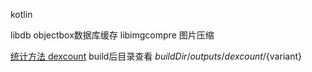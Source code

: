 kotlin

libdb           objectbox数据库缓存
libimgcompre    图片压缩


[统计方法 dexcount](https://github.com/KeepSafe/dexcount-gradle-plugin)
build后目录查看
${buildDir}/outputs/dexcount/${variant}